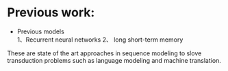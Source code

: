 # Previous work:
* Previous models\
1、Recurrent neural networks 
2、 long short-term memory

These are state of the art approaches in sequence modeling to slove transduction problems such as language modeling and machine translation.
